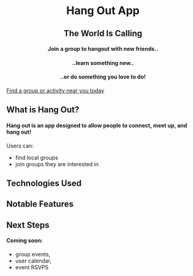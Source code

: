 <h1 align="center">Hang Out App</h1>


<h2 align="center">The World Is Calling</h3>
<h4 align="center">Join a group to hangout with new friends..</h4>
<h4 align="center">..learn something new..</h4>
<h4 align="center">..or do something you love to do!</h4>

[Find a group or activity near you today](https://hangout-group-app.herokuapp.com/)

## What is Hang Out?
#### Hang out is an app designed to allow people to connect, meet up, and hang out!  
Users can:
* find local groups
* join groups they are interested in

## Technologies Used

## Notable Features

## Next Steps
#### Coming soon:
* group events, 
* user calendar, 
* event RSVPS

